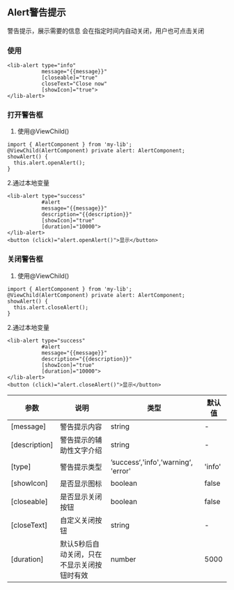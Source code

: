 ## Alert警告提示
警告提示，展示需要的信息
会在指定时间内自动关闭，用户也可点击关闭
### 使用
```
<lib-alert type="info"
           message="{{message}}"
           [closeable]="true"
           closeText="Close now"
           [showIcon]="true">
</lib-alert>
```

### 打开警告框
1. 使用@ViewChild()

```
import { AlertComponent } from 'my-lib';
@ViewChild(AlertComponent) private alert: AlertComponent;
showAlert() {
  this.alert.openAlert();
}
```
2.通过本地变量
```
<lib-alert type="success"
           #alert
           message="{{message}}"
           description="{{description}}"
           [showIcon]="true"
           [duration]="10000">
</lib-alert>
<button (click)="alert.openAlert()">显示</button>
```
### 关闭警告框
1. 使用@ViewChild()

```
import { AlertComponent } from 'my-lib';
@ViewChild(AlertComponent) private alert: AlertComponent;
showAlert() {
  this.alert.closeAlert();
}
```
2.通过本地变量
```
<lib-alert type="success"
           #alert
           message="{{message}}"
           description="{{description}}"
           [showIcon]="true"
           [duration]="10000">
</lib-alert>
<button (click)="alert.closeAlert()">显示</button>
```
|参数|说明|类型|默认值|
|-|-|-|-|
|[message]|警告提示内容|string|-|
|[description]|警告提示的辅助性文字介绍|string|-|
|[type]|警告提示类型|’success‘,'info',’warning‘, 'error'|'info'|
|[showIcon]|是否显示图标|boolean|false|
|[closeable]|是否显示关闭按钮|boolean|false|
|[closeText]|自定义关闭按钮|string|-|
|[duration]|默认5秒后自动关闭，只在不显示关闭按钮时有效|number|5000|
